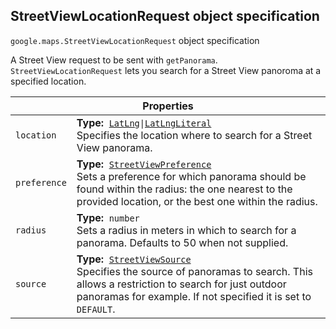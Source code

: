 <h2 id="StreetViewLocationRequest"> StreetViewLocationRequest object specification </h2><p>
<code><span itemprop="path">google.maps</span>.<span itemprop="name">StreetViewLocationRequest</span></code>
object specification
</p><p>A Street View request to be sent with <code>getPanorama</code>. <code>StreetViewLocationRequest</code> lets you search for a Street View panoroma at a specified location.</p><div class="devsite-table-wrapper"><table class="properties responsive" summary="interface StreetViewLocationRequest - Properties">
<thead>
<tr><th colspan="2">Properties</th>
</tr></thead>
<tbody>
<tr>
<td><code><span>location</span></code></td>
<td><div><strong>Type:</strong>&nbsp; <code><a href="https://github.com/amenadiel/google-maps-documentation/blob/master/docs/LatLng.md">LatLng</a>|<a href="https://github.com/amenadiel/google-maps-documentation/blob/master/docs/LatLngLiteral.md">LatLngLiteral</a></code></div>
<div class="desc">Specifies the location where to search for a Street View panorama.</div></td>
</tr>
<tr>
<td><code><span>preference</span></code></td>
<td><div><strong>Type:</strong>&nbsp; <code><a href="https://github.com/amenadiel/google-maps-documentation/blob/master/docs/StreetViewPreference.md">StreetViewPreference</a></code></div>
<div class="desc">Sets a preference for which panorama should be found within the radius: the one nearest to the provided location, or the best one within the radius.</div></td>
</tr>
<tr>
<td><code><span>radius</span></code></td>
<td><div><strong>Type:</strong>&nbsp; <code>number</code></div>
<div class="desc">Sets a radius in meters in which to search for a panorama. Defaults to 50 when not supplied.</div></td>
</tr>
<tr>
<td><code><span>source</span></code></td>
<td><div><strong>Type:</strong>&nbsp; <code><a href="https://github.com/amenadiel/google-maps-documentation/blob/master/docs/StreetViewSource.md">StreetViewSource</a></code></div>
<div class="desc">Specifies the source of panoramas to search. This allows a restriction to search for just outdoor panoramas for example. If not specified it is set to <code>DEFAULT</code>.</div></td>
</tr>
</tbody>
</table></div>